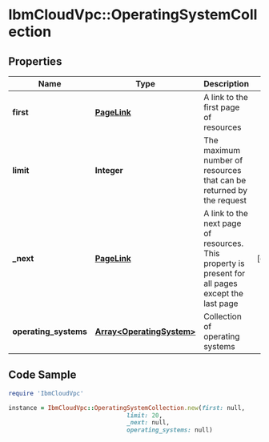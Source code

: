 # IbmCloudVpc::OperatingSystemCollection

## Properties

Name | Type | Description | Notes
------------ | ------------- | ------------- | -------------
**first** | [**PageLink**](PageLink.md) | A link to the first page of resources | 
**limit** | **Integer** | The maximum number of resources that can be returned by the request | 
**_next** | [**PageLink**](PageLink.md) | A link to the next page of resources. This property is present for all pages except the last page | [optional] 
**operating_systems** | [**Array&lt;OperatingSystem&gt;**](OperatingSystem.md) | Collection of operating systems | 

## Code Sample

```ruby
require 'IbmCloudVpc'

instance = IbmCloudVpc::OperatingSystemCollection.new(first: null,
                                 limit: 20,
                                 _next: null,
                                 operating_systems: null)
```


